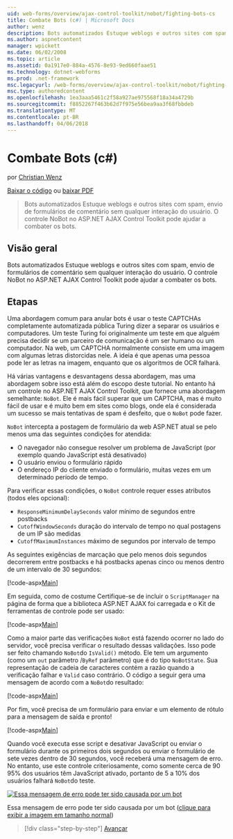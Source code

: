 ```yaml
---
uid: web-forms/overview/ajax-control-toolkit/nobot/fighting-bots-cs
title: Combate Bots (c#) | Microsoft Docs
author: wenz
description: Bots automatizados Estuque weblogs e outros sites com spam, envio de formulários de comentário sem qualquer interação do usuário. O controle de NoBot no ASP.NET AJAX Con...
ms.author: aspnetcontent
manager: wpickett
ms.date: 06/02/2008
ms.topic: article
ms.assetid: 0a1917e0-884a-4576-8e93-9ed660faae51
ms.technology: dotnet-webforms
ms.prod: .net-framework
msc.legacyurl: /web-forms/overview/ajax-control-toolkit/nobot/fighting-bots-cs
msc.type: authoredcontent
ms.openlocfilehash: 1ea3aaa5461c2f58a927ae975568f18a34a4729b
ms.sourcegitcommit: f8852267f463b62d7f975e56bea9aa3f68fbbdeb
ms.translationtype: MT
ms.contentlocale: pt-BR
ms.lasthandoff: 04/06/2018
---
```

<a name="fighting-bots-c"></a>Combate Bots (c#)
====================
por [Christian Wenz](https://github.com/wenz)

[Baixar o código](http://download.microsoft.com/download/9/3/f/93f8daea-bebd-4821-833b-95205389c7d0/NoBot0.cs.zip) ou [baixar PDF](http://download.microsoft.com/download/b/6/a/b6ae89ee-df69-4c87-9bfb-ad1eb2b23373/nobot0CS.pdf)

> Bots automatizados Estuque weblogs e outros sites com spam, envio de formulários de comentário sem qualquer interação do usuário. O controle NoBot no ASP.NET AJAX Control Toolkit pode ajudar a combater os bots.


## <a name="overview"></a>Visão geral

Bots automatizados Estuque weblogs e outros sites com spam, envio de formulários de comentário sem qualquer interação do usuário. O controle NoBot no ASP.NET AJAX Control Toolkit pode ajudar a combater os bots.

## <a name="steps"></a>Etapas

Uma abordagem comum para anular bots é usar o teste CAPTCHAs completamente automatizada pública Turing dizer a separar os usuários e computadores. Um teste Turing foi originalmente um teste em que alguém precisa decidir se um parceiro de comunicação é um ser humano ou um computador. Na web, um CAPTCHA normalmente consiste em uma imagem com algumas letras distorcidas nele. A ideia é que apenas uma pessoa pode ler as letras na imagem, enquanto que os algoritmos de OCR falhará.

Há várias vantagens e desvantagens dessa abordagem, mas uma abordagem sobre isso está além do escopo deste tutorial. No entanto há um controle no ASP.NET AJAX Control Toolkit, que fornece uma abordagem semelhante: `NoBot`. Ele é mais fácil superar que um CAPTCHA, mas é muito fácil de usar e é muito bem em sites como blogs, onde ela é considerada um sucesso se mais tentativas de spam é desfeito, que o `NoBot` pode fazer.

`NoBot` intercepta a postagem de formulário da web ASP.NET atual se pelo menos uma das seguintes condições for atendida:

- O navegador não consegue resolver um problema de JavaScript (por exemplo quando JavaScript está desativado)
- O usuário enviou o formulário rápido
- O endereço IP do cliente enviado o formulário, muitas vezes em um determinado período de tempo.

Para verificar essas condições, o `NoBot` controle requer esses atributos (todos eles opcional):

- `ResponseMinimumDelaySeconds` valor mínimo de segundos entre postbacks
- `CutoffWindowSeconds` duração do intervalo de tempo no qual postagens de um IP são medidas
- `CutoffMaximumInstances` máximo de segundos por intervalo de tempo

As seguintes exigências de marcação que pelo menos dois segundos decorrerem entre postbacks e há postbacks apenas cinco ou menos dentro de um intervalo de 30 segundos:

[!code-aspx[Main](fighting-bots-cs/samples/sample1.aspx)]

Em seguida, como de costume Certifique-se de incluir o `ScriptManager` na página de forma que a biblioteca ASP.NET AJAX foi carregada e o Kit de ferramentas de controle pode ser usado:

[!code-aspx[Main](fighting-bots-cs/samples/sample2.aspx)]

Como a maior parte das verificações `NoBot` está fazendo ocorrer no lado do servidor, você precisa verificar o resultado dessas validações. Isso pode ser feito chamando `NoBot`do `IsValid()` método. Ele tem um argumento (como um `out` parâmetro /`ByRef` parâmetro) que é do tipo `NoBotState`. Sua representação de cadeia de caracteres contém a razão quando a verificação falhar e `Valid` caso contrário. O código a seguir gera uma mensagem de acordo com a `NoBot`do resultado:

[!code-aspx[Main](fighting-bots-cs/samples/sample3.aspx)]

Por fim, você precisa de um formulário para enviar e um elemento de rótulo para a mensagem de saída e pronto!

[!code-aspx[Main](fighting-bots-cs/samples/sample4.aspx)]

Quando você executa esse script e desativar JavaScript ou enviar o formulário durante os primeiros dois segundos ou enviar o formulário de sete vezes dentro de 30 segundos, você receberá uma mensagem de erro. No entanto, use este controle criteriosamente, como somente cerca de 90 95% dos usuários têm JavaScript ativado, portanto de 5 a 10% dos usuários falhará `NoBot`do teste.


[![Essa mensagem de erro pode ter sido causada por um bot](fighting-bots-cs/_static/image2.png)](fighting-bots-cs/_static/image1.png)

Essa mensagem de erro pode ter sido causada por um bot ([clique para exibir a imagem em tamanho normal](fighting-bots-cs/_static/image3.png))

> [!div class="step-by-step"]
> [Avançar](fighting-bots-vb.md)
